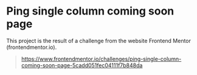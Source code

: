 # Ping single column coming soon page

This project is the result of a challenge from the website Frontend Mentor (frontendmentor.io).

> https://www.frontendmentor.io/challenges/ping-single-column-coming-soon-page-5cadd051fec04111f7b848da
